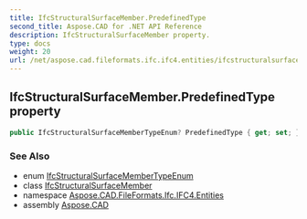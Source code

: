 ```yaml
---
title: IfcStructuralSurfaceMember.PredefinedType
second_title: Aspose.CAD for .NET API Reference
description: IfcStructuralSurfaceMember property. 
type: docs
weight: 20
url: /net/aspose.cad.fileformats.ifc.ifc4.entities/ifcstructuralsurfacemember/predefinedtype/
---
```

## IfcStructuralSurfaceMember.PredefinedType property

```csharp
public IfcStructuralSurfaceMemberTypeEnum? PredefinedType { get; set; }
```

### See Also

* enum [IfcStructuralSurfaceMemberTypeEnum](../../../aspose.cad.fileformats.ifc.ifc4.types/ifcstructuralsurfacemembertypeenum/)
* class [IfcStructuralSurfaceMember](../)
* namespace [Aspose.CAD.FileFormats.Ifc.IFC4.Entities](../../../aspose.cad.fileformats.ifc.ifc4.entities/)
* assembly [Aspose.CAD](../../../)


